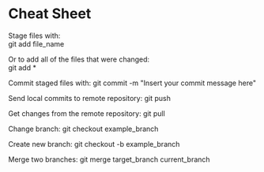 # Cheat Sheet
Stage files with:  
git add file_name  

Or to add all of the files that were changed:  
git add *  

Commit staged files with:
git commit -m "Insert your commit message here"

Send local commits to remote repository:
git push

Get changes from the remote repository:
git pull

Change branch:
git checkout example_branch

Create new branch:
git checkout -b example_branch

Merge two branches:
git merge target_branch current_branch